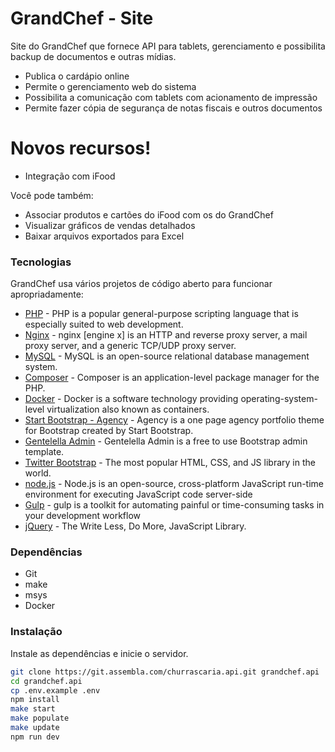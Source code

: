 # GrandChef - Site
Site do GrandChef que fornece API para tablets, gerenciamento e possibilita backup de documentos e outras mídias.

  - Publica o cardápio online
  - Permite o gerenciamento web do sistema
  - Possibilita a comunicação com tablets com acionamento de impressão
  - Permite fazer cópia de segurança de notas fiscais e outros documentos

# Novos recursos!

  - Integração com iFood

Você pode também:
  - Associar produtos e cartões do iFood com os do GrandChef
  - Visualizar gráficos de vendas detalhados
  - Baixar arquivos exportados para Excel

### Tecnologias

GrandChef usa vários projetos de código aberto para funcionar apropriadamente:

* [PHP] - PHP is a popular general-purpose scripting language that is especially suited to web development.
* [Nginx] - nginx [engine x] is an HTTP and reverse proxy server, a mail proxy server, and a generic TCP/UDP proxy server.
* [MySQL] - MySQL is an open-source relational database management system.
* [Composer] - Composer is an application-level package manager for the PHP.
* [Docker] - Docker is a software technology providing operating-system-level virtualization also known as containers.
* [Start Bootstrap - Agency] - Agency is a one page agency portfolio theme for Bootstrap created by Start Bootstrap.
* [Gentelella Admin] - Gentelella Admin is a free to use Bootstrap admin template.
* [Twitter Bootstrap] - The most popular HTML, CSS, and JS library in the world.
* [node.js] - Node.js is an open-source, cross-platform JavaScript run-time environment for executing JavaScript code server-side
* [Gulp] - gulp is a toolkit for automating painful or time-consuming tasks in your development workflow
* [jQuery] - The Write Less, Do More, JavaScript Library.

### Dependências
- Git
- make
- msys
- Docker

### Instalação

Instale as dependências e inicie o servidor.
```sh
git clone https://git.assembla.com/churrascaria.api.git grandchef.api
cd grandchef.api
cp .env.example .env
npm install
make start
make populate
make update
npm run dev
```

   [PHP]: <http://www.php.net/>
   [Nginx]: <https://nginx.org/>
   [MySQL]: <https://dev.mysql.com/downloads/mysql/>
   [Composer]: <https://getcomposer.org/>
   [Docker]: <https://www.docker.com/>
   [Start Bootstrap - Agency]: <https://github.com/BlackrockDigital/startbootstrap-agency>
   [Gentelella Admin]: <https://github.com/puikinsh/gentelella>
   [node.js]: <http://nodejs.org>
   [Twitter Bootstrap]: <http://twitter.github.com/bootstrap/>
   [Gulp]: <http://gulpjs.com>
   [jQuery]: <http://jquery.com>
